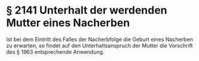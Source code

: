 # § 2141 Unterhalt der werdenden Mutter eines Nacherben
Ist bei dem Eintritt des Falles der Nacherbfolge die Geburt eines Nacherben zu erwarten, so findet auf den Unterhaltsanspruch der Mutter die Vorschrift des § 1963 entsprechende Anwendung.